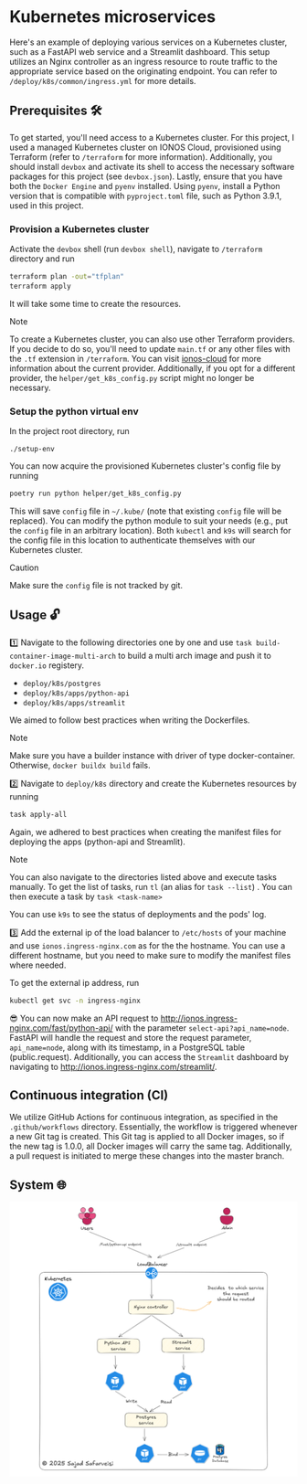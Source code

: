 # Kubernetes microservices

Here's an example of deploying various services on a Kubernetes cluster, such as a FastAPI web service and a Streamlit dashboard. This setup utilizes an Nginx controller as an ingress resource to route traffic to the appropriate service based on the originating endpoint. You can refer to `/deploy/k8s/common/ingress.yml` for more details. 

## Prerequisites :hammer_and_wrench:

To get started, you'll need access to a Kubernetes cluster. For this project, I used a managed Kubernetes cluster on IONOS Cloud, provisioned using Terraform (refer to `/terraform` for more information). Additionally, you should install `devbox` and activate its shell to access the necessary software packages for this project (see `devbox.json`). Lastly, ensure that you have both the `Docker Engine` and `pyenv` installed. Using `pyenv`, install a Python version that is compatible with `pyproject.toml` file, such as Python 3.9.1, used in this project.

### Provision a Kubernetes cluster
Activate the `devbox` shell (run `devbox shell`), navigate to `/terraform` directory and run

```bash
terraform plan -out="tfplan"
terraform apply 
```

It will take some time to create the resources. 

> [!Note]
> To create a Kubernetes cluster, you can also use other Terraform providers. If you decide to do so,
> you'll need to update `main.tf` or any other files with the `.tf` extension in `/terraform`. You can visit
> [ionos-cloud](https://registry.terraform.io/providers/ionos-cloud/ionoscloud/latest/docs) for more information 
> about the current provider. Additionally, if you opt for a different provider, the `helper/get_k8s_config.py`
> script might no longer be necessary.

### Setup the python virtual env
In the project root directory, run

```
./setup-env
```

You can now acquire the provisioned Kubernetes cluster's config file by running

```bash
poetry run python helper/get_k8s_config.py 
```

This will save `config` file in `~/.kube/` (note that existing `config` file will be replaced). You can modify the python module to suit your needs (e.g., put the `config` file in an arbitrary location). Both `kubectl` and `k9s` will search for the config file in this location to authenticate themselves with our Kubernetes cluster. 

> [!Caution]
> Make sure the `config` file is not tracked by git. 

## Usage :unlock:

:one: Navigate to the following directories one by one and use `task build-container-image-multi-arch` to build a multi arch image and push it to `docker.io` registery.

* `deploy/k8s/postgres`
* `deploy/k8s/apps/python-api`
* `deploy/k8s/apps/streamlit`

We aimed to follow best practices when writing the Dockerfiles.

> [!Note]
> Make sure you have a builder instance with driver of type docker-container. Otherwise, `docker buildx build` fails. 

:two: Navigate to `deploy/k8s` directory and create the Kubernetes resources by running

```bash
task apply-all
``` 

Again, we adhered to best practices when creating the manifest files for deploying the apps (python-api and Streamlit).

> [!Note]
> You can also navigate to the directories listed above and execute tasks manually. To get the list of tasks, run `tl` (an alias for `task --list`) . You can then execute a task by `task <task-name>`

You can use `k9s` to see the status of deployments and the pods' log. 

:three: Add the external ip of the load balancer to `/etc/hosts` of your machine and use `ionos.ingress-nginx.com` as for the the hostname. You can use a different hostname, but you need to make sure to modify the manifest files where needed. 

To get the external ip address, run

```bash
kubectl get svc -n ingress-nginx
```

:sunglasses: You can now make an API request to http://ionos.ingress-nginx.com/fast/python-api/ with the parameter `select-api?api_name=node`. FastAPI will handle the request and store the request parameter, `api_name=node`, along with its timestamp, in a PostgreSQL table (public.request). Additionally, you can access the `Streamlit` dashboard by navigating to http://ionos.ingress-nginx.com/streamlit/.

## Continuous integration (CI)

We utilize GitHub Actions for continuous integration, as specified in the `.github/workflows` directory. Essentially, the workflow is triggered whenever a new Git tag is created. This Git tag is applied to all Docker images, so if the new tag is 1.0.0, all Docker images will carry the same tag. Additionally, a pull request is initiated to merge these changes into the master branch.

## System :globe_with_meridians:

![Diagram of components](./pictures/diagram.png)